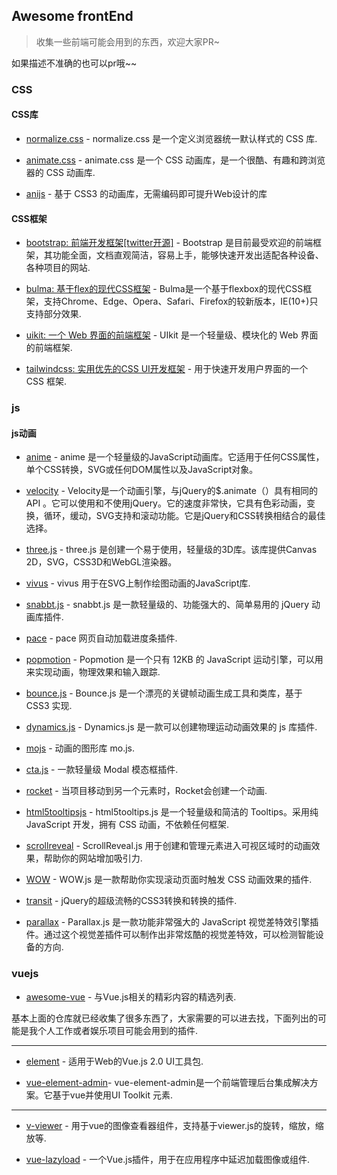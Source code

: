 ## Awesome frontEnd

>  收集一些前端可能会用到的东西，欢迎大家PR~

如果描述不准确的也可以pr哦~~

### CSS

#### CSS库

- [normalize.css](https://github.com/necolas/normalize.css) - normalize.css 是一个定义浏览器统一默认样式的 CSS 库.

- [animate.css](https://github.com/daneden/animate.css) - animate.css 是一个 CSS 动画库，是一个很酷、有趣和跨浏览器的 CSS 动画库.

- [anijs](https://github.com/anijs/anijs) - 基于 CSS3 的动画库，无需编码即可提升Web设计的库

#### CSS框架

- [bootstrap: 前端开发框架[twitter开源]](https://github.com/twbs/bootstrap) - Bootstrap 是目前最受欢迎的前端框架，其功能全面，文档直观简洁，容易上手，能够快速开发出适配各种设备、各种项目的网站.

- [bulma: 基于flex的现代CSS框架](https://github.com/jgthms/bulma) - Bulma是一个基于flexbox的现代CSS框架，支持Chrome、Edge、Opera、Safari、Firefox的较新版本，IE(10+)只支持部分效果.

- [uikit: 一个 Web 界面的前端框架](https://github.com/uikit/uikit) - UIkit 是一个轻量级、模块化的 Web 界面的前端框架.

- [tailwindcss: 实用优先的CSS UI开发框架](https://github.com/tailwindcss/tailwindcss) - 用于快速开发用户界面的一个 CSS 框架.


### js

#### js动画

- [anime](https://github.com/juliangarnier/anime) - anime 是一个轻量级的JavaScript动画库。它适用于任何CSS属性，单个CSS转换，SVG或任何DOM属性以及JavaScript对象。

- [velocity](https://github.com/julianshapiro/velocity) - Velocity是一个动画引擎，与jQuery的$.animate（）具有相同的API 。它可以使用和不使用jQuery。它的速度非常快，它具有色彩动画，变换，循环，缓动，SVG支持和滚动功能。它是jQuery和CSS转换相结合的最佳选择。

- [three.js](https://github.com/mrdoob/three.js) - three.js 是创建一个易于使用，轻量级的3D库。该库提供Canvas 2D，SVG，CSS3D和WebGL渲染器。

- [vivus](https://github.com/maxwellito/vivus) - vivus 用于在SVG上制作绘图动画的JavaScript库.

- [snabbt.js](https://github.com/daniel-lundin/snabbt.js) - snabbt.js 是一款轻量级的、功能强大的、简单易用的 jQuery 动画库插件.

- [pace](https://github.com/HubSpot/pace) - pace 网页自动加载进度条插件.

- [popmotion](https://github.com/Popmotion/popmotion) - Popmotion 是一个只有 12KB 的 JavaScript 运动引擎，可以用来实现动画，物理效果和输入跟踪.

- [bounce.js](https://github.com/tictail/bounce.js) - Bounce.js 是一个漂亮的关键帧动画生成工具和类库，基于 CSS3 实现.

- [dynamics.js](https://github.com/michaelvillar/dynamics.js) - Dynamics.js 是一款可以创建物理运动动画效果的 js 库插件.

- [mojs](https://github.com/legomushroom/mojs) - 动画的图形库 mo.js.

- [cta.js](https://github.com/chinchang/cta.js) - 一款轻量级 Modal 模态框插件.

- [rocket](https://github.com/miniMAC/rocket) - 当项目移动到另一个元素时，Rocket会创建一个动画.

- [html5tooltipsjs](https://github.com/ytiurin/html5tooltipsjs) - html5tooltips.js 是一个轻量级和简洁的 Tooltips。采用纯 JavaScript 开发，拥有 CSS 动画，不依赖任何框架.

- [scrollreveal](https://github.com/scrollreveal/scrollreveal) - ScrollReveal.js 用于创建和管理元素进入可视区域时的动画效果，帮助你的网站增加吸引力.

- [WOW](https://github.com/matthieua/WOW) - WOW.js 是一款帮助你实现滚动页面时触发 CSS 动画效果的插件.

- [transit](https://github.com/rstacruz/jquery.transit) - jQuery的超级流畅的CSS3转换和转换的插件.

- [parallax](https://github.com/wagerfield/parallax) - Parallax.js 是一款功能非常强大的 JavaScript 视觉差特效引擎插件。通过这个视觉差插件可以制作出非常炫酷的视觉差特效，可以检测智能设备的方向.
### vuejs

- [awesome-vue](https://github.com/vuejs/awesome-vue) - 与Vue.js相关的精彩内容的精选列表.

基本上面的仓库就已经收集了很多东西了，大家需要的可以进去找，下面列出的可能是我个人工作或者娱乐项目可能会用到的插件.

---

- [element](https://github.com/ElemeFE/element) - 适用于Web的Vue.js 2.0 UI工具包.

- [vue-element-admin](https://github.com/PanJiaChen/vue-element-admin)- vue-element-admin是一个前端管理后台集成解决方案。它基于vue并使用UI Toolkit 元素.

---

- [v-viewer](https://github.com/mirari/v-viewer) - 用于vue的图像查看器组件，支持基于viewer.js的旋转，缩放，缩放等.

- [vue-lazyload](https://github.com/hilongjw/vue-lazyload) - 一个Vue.js插件，用于在应用程序中延迟加载图像或组件.